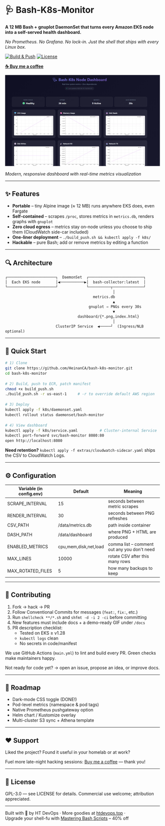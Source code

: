 # 🩺 Bash-K8s-Monitor

**A 12 MB Bash + gnuplot DaemonSet that turns every Amazon EKS node into a self-served health dashboard.**

*No Prometheus. No Grafana. No lock-in. Just the shell that ships with every Linux box.*

[![Build & Push](https://github.com/HeinanCA/bash-k8s-monitor/actions/workflows/main.yml/badge.svg)](../../actions)
[![License](https://img.shields.io/github/license/HeinanCA/bash-k8s-monitor?color=blue)](LICENSE)

[**☕ Buy me a coffee**](https://coff.ee/heinanca)

![Bash-K8s Monitor Dashboard](docs/dashboard-preview.png)

*Modern, responsive dashboard with real-time metrics visualization*

---

## ✨ Features

- **Portable** – tiny Alpine image (≈ 12 MB) runs anywhere EKS does, even Fargate
- **Self-contained** – scrapes `/proc`, stores metrics in `metrics.db`, renders graphs with `gnuplot`
- **Zero cloud egress** – metrics stay on-node unless you choose to ship them (CloudWatch side-car included)
- **One-liner deployment** – `./build_push.sh && kubectl apply -f k8s/`
- **Hackable** – pure Bash; add or remove metrics by editing a function

---

## 🔍 Architecture

```
┌──────────────────────┐  DaemonSet  ┌─────────────────────────┐
│  Each EKS node       │◀───────────▶│  bash-collector:latest  │
└──────────────────────┘             └──────────┬──────────────┘
                                                 │
                                        metrics.db
                                                 ▲
                                      gnuplot ⇒ PNGs every 30s
                                                 ▼
                                 dashboard/{*.png,index.html}
                                                 │
                       ClusterIP Service  ◀─────┘  (Ingress/NLB optional)
```

---

## 🚀 Quick Start

```bash
# 1) Clone
git clone https://github.com/HeinanCA/bash-k8s-monitor.git
cd bash-k8s-monitor

# 2) Build, push to ECR, patch manifest
chmod +x build_push.sh
./build_push.sh -r us-east-1     # -r to override default AWS region

# 3) Deploy
kubectl apply -f k8s/daemonset.yaml
kubectl rollout status daemonset/bash-monitor

# 4) View dashboard
kubectl apply -f k8s/service.yaml          # Cluster-internal Service
kubectl port-forward svc/bash-monitor 8080:80
open http://localhost:8080
```

**Need retention?** `kubectl apply -f extras/cloudwatch-sidecar.yaml` ships the CSV to CloudWatch Logs.

---

## ⚙️ Configuration

| Variable (in **config.env**) | Default | Meaning |
|------------------------------|---------|---------|
| SCRAPE_INTERVAL | 15 | seconds between metric scrapes |
| RENDER_INTERVAL | 30 | seconds between PNG refreshes |
| CSV_PATH | /data/metrics.db | path inside container |
| DASH_PATH | /data/dashboard | where PNG + HTML are produced |
| ENABLED_METRICS | cpu,mem,disk,net,load | comma list – comment out any you don't need |
| MAX_LINES | 10000 | rotate CSV after this many rows |
| MAX_ROTATED_FILES | 5 | how many backups to keep |

---

## 🤝 Contributing

1. Fork → hack → PR
2. Follow Conventional Commits for messages (`feat:`, `fix:`, etc.)
3. Run `shellcheck **/*.sh` and `shfmt -d -i 2 -ci` before committing
4. New features must include docs + a demo-ready GIF under `/docs`
5. PR description checklist:
   - Tested on EKS ≥ v1.28
   - `kubectl logs` clean
   - No secrets in code/manifest

We use GitHub Actions (`main.yml`) to lint and build every PR. Green checks make maintainers happy.

Not ready for code yet? → open an issue, propose an idea, or improve docs.

---

## 📅 Roadmap

- Dark-mode CSS toggle (DONE!)
- Pod-level metrics (namespace & pod tags)
- Native Prometheus pushgateway option
- Helm chart / Kustomize overlay
- Multi-cluster S3 sync + Athena template

---

## ❤️ Support

Liked the project? Found it useful in your homelab or at work?

Fuel more late-night hacking sessions: [Buy me a coffee](https://coff.ee/heinanca) — thank you!

---

## 📝 License

GPL-3.0 — see LICENSE for details. Commercial use welcome; attribution appreciated.

---

Built with 💚 by HT DevOps · More goodies at [htdevops.top](https://htdevops.top) ·  
Upgrade your shell-fu with [Mastering Bash Scripts](https://www.udemy.com/course/mastering-bash-scripts/?couponCode=08F7AB7FB06373BDB532) – 40% off
